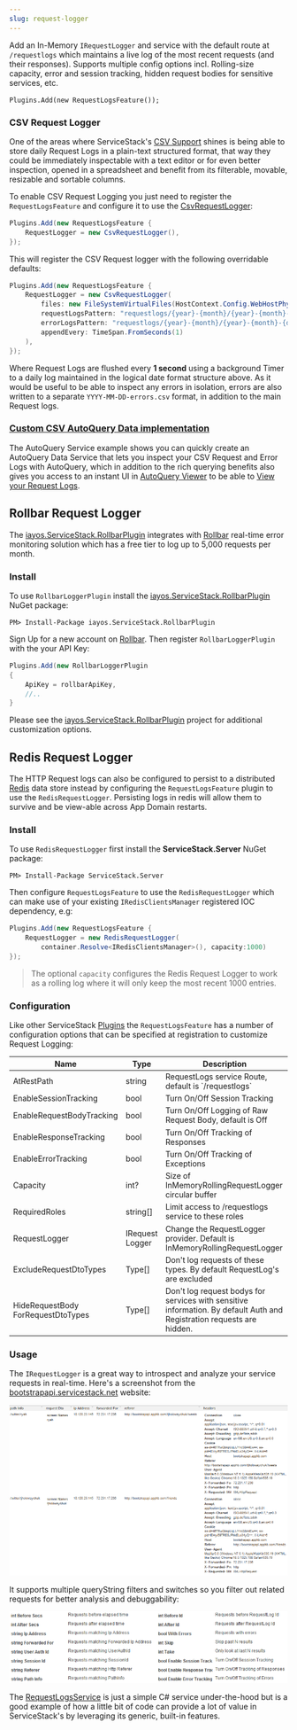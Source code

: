 ```yaml
---
slug: request-logger
---
```

Add an In-Memory `IRequestLogger` and service with the default route at `/requestlogs` which maintains a live log of the most recent requests (and their responses). Supports multiple config options incl. Rolling-size capacity, error and session tracking, hidden request bodies for sensitive services, etc.

    Plugins.Add(new RequestLogsFeature());

### CSV Request Logger

One of the areas where ServiceStack's [CSV Support](/csv-format) shines is being able to store daily Request Logs in a plain-text structured format, that way they could be immediately inspectable with a text editor or for even better inspection, opened in a spreadsheet and benefit from its filterable, movable, resizable and sortable columns.

To enable CSV Request Logging you just need to register the `RequestLogsFeature` and configure it to use the
[CsvRequestLogger](https://github.com/ServiceStack/ServiceStack/blob/master/src/ServiceStack/CsvRequestLogger.cs):

```csharp
Plugins.Add(new RequestLogsFeature {
    RequestLogger = new CsvRequestLogger(),
});
```

This will register the CSV Request logger with the following overridable defaults:

```csharp
Plugins.Add(new RequestLogsFeature {
    RequestLogger = new CsvRequestLogger(
        files: new FileSystemVirtualFiles(HostContext.Config.WebHostPhysicalPath),
        requestLogsPattern: "requestlogs/{year}-{month}/{year}-{month}-{day}.csv",
        errorLogsPattern: "requestlogs/{year}-{month}/{year}-{month}-{day}-errors.csv",
        appendEvery: TimeSpan.FromSeconds(1)
    ),
});
```

Where Request Logs are flushed every **1 second** using a background Timer to a daily log maintained in
the logical date format structure above. As it would be useful to be able to inspect any errors in isolation, 
errors are also written to a separate `YYYY-MM-DD-errors.csv` format, in addition to the main Request logs.

### [Custom CSV AutoQuery Data implementation](/autoquery-service#custom-autoquery-data-implementation)

The AutoQuery Service example shows you can quickly create an AutoQuery Data Service that lets you inspect your CSV Request and Error Logs with AutoQuery, which in addition to the rich querying benefits also gives you access to an instant UI in [AutoQuery Viewer](https://github.com/ServiceStack/Admin) to be able to [View your Request Logs](/autoquery-service#view-request-logs-in-autoquery-viewerhttpsgithubcomservicestackadmin).

## Rollbar Request Logger

The [iayos.ServiceStack.RollbarPlugin](https://github.com/daleholborow/iayos.ServiceStack.RollbarPlugin) integrates with [Rollbar](https://rollbar.com) real-time error monitoring solution which has a free tier to log up to 5,000 requests per month.

### Install

To use `RollbarLoggerPlugin` install the [iayos.ServiceStack.RollbarPlugin](https://www.nuget.org/packages/iayos.ServiceStack.RollbarPlugin) NuGet package:

    PM> Install-Package iayos.ServiceStack.RollbarPlugin

Sign Up for a new account on [Rollbar](https://rollbar.com). Then register `RollbarLoggerPlugin` with the your API Key:

```csharp
Plugins.Add(new RollbarLoggerPlugin
{
    ApiKey = rollbarApiKey,
    //..
}
```

Please see the [iayos.ServiceStack.RollbarPlugin](https://github.com/daleholborow/iayos.ServiceStack.RollbarPlugin) project for additional customization options.

## Redis Request Logger

The HTTP Request logs can also be configured to persist to a distributed [Redis](https://redis.io) data store instead by configuring the `RequestLogsFeature` plugin to use the `RedisRequestLogger`. Persisting logs in redis will allow them to survive and be view-able across App Domain restarts.

### Install

To use `RedisRequestLogger` first install the **ServiceStack.Server** NuGet package:

    PM> Install-Package ServiceStack.Server

Then configure `RequestLogsFeature` to use the `RedisRequestLogger` which can make use of your existing `IRedisClientsManager` registered IOC dependency, e.g:

```csharp
Plugins.Add(new RequestLogsFeature {
    RequestLogger = new RedisRequestLogger(
	    container.Resolve<IRedisClientsManager>(), capacity:1000)
});
```

> The optional `capacity` configures the Redis Request Logger to work as a rolling log where it will only keep the most recent 1000 entries.


### Configuration

Like other ServiceStack [Plugins](/plugins) the `RequestLogsFeature` has a number of configuration options that can be specified at registration to customize Request Logging:

<table class="table">
<thead>
<tr>
    <th>Name</th>
    <th>Type</th>
    <th>Description</th>
</tr>
</thead>
<tr>
    <td>AtRestPath</td>
    <td>string</td>
    <td>RequestLogs service Route, default is `/requestlogs`</td>
</tr>
<tr>
    <td>EnableSessionTracking</td>
    <td>bool</td>
    <td>Turn On/Off Session Tracking</td>
</tr>
<tr>
    <td>EnableRequestBodyTracking</td>
    <td>bool</td>
    <td>Turn On/Off Logging of Raw Request Body, default is Off</td>
</tr>
<tr>
    <td>EnableResponseTracking</td>
    <td>bool</td>
    <td>Turn On/Off Tracking of Responses</td>
</tr>
<tr>
    <td>EnableErrorTracking</td>
    <td>bool</td>
    <td>Turn On/Off Tracking of Exceptions</td>
</tr>
<tr>
    <td>Capacity</td>
    <td>int?</td>
    <td>Size of InMemoryRollingRequestLogger circular buffer</td>
</tr>
<tr>
    <td>RequiredRoles</td>
    <td>string[]</td>
    <td>Limit access to /requestlogs service to these roles</td>
</tr>
<tr>
    <td>RequestLogger</td>
    <td>IRequest
        Logger</td>
    <td>Change the RequestLogger provider. Default is InMemoryRollingRequestLogger</td>
</tr>
<tr>
    <td>ExcludeRequestDtoTypes</td>
    <td>Type[]</td>
    <td>Don't log requests of these types. By default RequestLog's are excluded</td>
</tr>
<tr>
    <td>HideRequestBody
        ForRequestDtoTypes</td>
    <td>Type[]</td>
    <td>Don't log request bodys for services with sensitive information. By default Auth and Registration requests are hidden.</td>
</tr>
</table>

### Usage

The `IRequestLogger` is a great way to introspect and analyze your service requests in real-time. Here's a screenshot from the [bootstrapapi.servicestack.net](http://bootstrapapi.servicestack.net) website:

![Live Screenshot](/images/plugins/request-logs-01.png)

It supports multiple queryString filters and switches so you filter out related requests for better analysis and debuggability:

![Request Logs Usage](/images/plugins/request-logs-02.png)

The [RequestLogsService](https://github.com/ServiceStack/ServiceStack/blob/master/src/ServiceStack/Admin/RequestLogsService.cs) is just a simple C# service under-the-hood but is a good example of how a little bit of code can provide a lot of value in ServiceStack's by leveraging its generic, built-in features.
